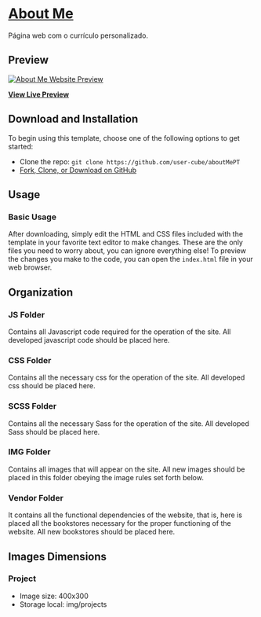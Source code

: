 # [About Me](https://user-cube.github.io/aboutMePT/)

Página web com o currículo personalizado.

## Preview

[![About Me Website Preview](https://image.ibb.co/bFmJaf/aboutmept.png)](https://user-cube.github.io/aboutMePT/)

**[View Live Preview](https://user-cube.github.io/aboutMePT/)**

## Download and Installation

To begin using this template, choose one of the following options to get started:
* Clone the repo: `git clone https://github.com/user-cube/aboutMePT`
* [Fork, Clone, or Download on GitHub](https://github.com/user-cube/aboutMePT)

## Usage

### Basic Usage

After downloading, simply edit the HTML and CSS files included with the template in your favorite text editor to make changes. These are the only files you need to worry about, you can ignore everything else! To preview the changes you make to the code, you can open the `index.html` file in your web browser.

## Organization

### JS Folder
Contains all Javascript code required for the operation of the site.
All developed javascript code should be placed here.

### CSS Folder
Contains all the necessary css for the operation of the site.
All developed css should be placed here.

### SCSS Folder
Contains all the necessary Sass for the operation of the site.
All developed Sass should be placed here.

### IMG Folder
Contains all images that will appear on the site.
All new images should be placed in this folder obeying the image rules set forth below.

### Vendor Folder
It contains all the functional dependencies of the website, that is, here is placed all the bookstores necessary for the proper functioning of the website.
All new bookstores should be placed here.

## Images Dimensions

### Project

* Image size: 400x300
* Storage local: img/projects
